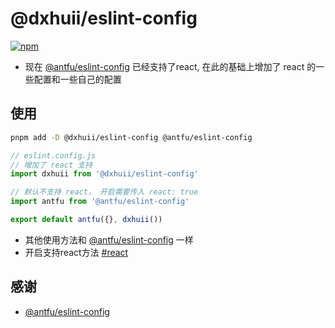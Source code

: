 # @dxhuii/eslint-config

[![npm](https://img.shields.io/npm/v/@dxhuii/eslint-config?color=444&label=)](https://npmjs.com/package/@dxhuii/eslint-config)
- 现在 [@antfu/eslint-config](https://github.com/antfu/eslint-config#react) 已经支持了react, 在此的基础上增加了 react 的一些配置和一些自己的配置

## 使用

  ```bash
  pnpm add -D @dxhuii/eslint-config @antfu/eslint-config
  ```

  ```js
  // eslint.config.js
  // 增加了 react 支持
  import dxhuii from '@dxhuii/eslint-config'

  // 默认不支持 react， 开启需要传入 react: true
  import antfu from '@antfu/eslint-config'

  export default antfu({}, dxhuii())
  ```
  - 其他使用方法和 [@antfu/eslint-config](https://github.com/antfu/eslint-config#readme) 一样
  - 开启支持react方法 [#react](https://github.com/antfu/eslint-config#react)

## 感谢
- [@antfu/eslint-config](https://github.com/antfu/eslint-config)
